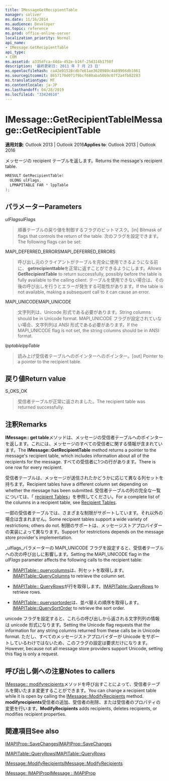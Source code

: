 ```yaml
---
title: IMessageGetRecipientTable
manager: soliver
ms.date: 11/16/2014
ms.audience: Developer
ms.topic: reference
ms.prod: office-online-server
localization_priority: Normal
api_name:
- IMessage.GetRecipientTable
api_type:
- COM
ms.assetid: a335dfca-44da-452e-b16f-25d314b1758f
description: '最終更新日: 2011 年 7 月 23 日'
ms.openlocfilehash: ca42e91528cdb7e61ae3620989c4a89966db1061
ms.sourcegitcommit: 8657170d071f9bcf680aba50b9c07f2a4fb82283
ms.translationtype: MT
ms.contentlocale: ja-JP
ms.lasthandoff: 04/28/2019
ms.locfileid: "33424610"
---
```

# <a name="imessagegetrecipienttable"></a><span data-ttu-id="93cf7-103">IMessage::GetRecipientTable</span><span class="sxs-lookup"><span data-stu-id="93cf7-103">IMessage::GetRecipientTable</span></span>

  
  
<span data-ttu-id="93cf7-104">**適用対象**: Outlook 2013 | Outlook 2016</span><span class="sxs-lookup"><span data-stu-id="93cf7-104">**Applies to**: Outlook 2013 | Outlook 2016</span></span> 
  
<span data-ttu-id="93cf7-105">メッセージの recipient テーブルを返します。</span><span class="sxs-lookup"><span data-stu-id="93cf7-105">Returns the message's recipient table.</span></span>
  
```cpp
HRESULT GetRecipientTable(
  ULONG ulFlags,
  LPMAPITABLE FAR * lppTable
);
```

## <a name="parameters"></a><span data-ttu-id="93cf7-106">パラメーター</span><span class="sxs-lookup"><span data-stu-id="93cf7-106">Parameters</span></span>

 <span data-ttu-id="93cf7-107">_ulFlags_</span><span class="sxs-lookup"><span data-stu-id="93cf7-107">_ulFlags_</span></span>
  
> <span data-ttu-id="93cf7-108">順番テーブルの戻り値を制御するフラグのビットマスク。</span><span class="sxs-lookup"><span data-stu-id="93cf7-108">[in] Bitmask of flags that controls the return of the table.</span></span> <span data-ttu-id="93cf7-109">次のフラグを設定できます。</span><span class="sxs-lookup"><span data-stu-id="93cf7-109">The following flags can be set:</span></span>
    
<span data-ttu-id="93cf7-110">MAPI_DEFERRED_ERRORS</span><span class="sxs-lookup"><span data-stu-id="93cf7-110">MAPI_DEFERRED_ERRORS</span></span> 
  
> <span data-ttu-id="93cf7-111">呼び出し元のクライアントがテーブルを完全に使用できるようになる前に、 **getrecipienttable**を正常に返すことができるようにします。</span><span class="sxs-lookup"><span data-stu-id="93cf7-111">Allows **GetRecipientTable** to return successfully, possibly before the table is fully available to the calling client.</span></span> <span data-ttu-id="93cf7-112">テーブルを使用できない場合は、その後の呼び出しを行うとエラーが発生する可能性があります。</span><span class="sxs-lookup"><span data-stu-id="93cf7-112">If the table is not available, making a subsequent call to it can cause an error.</span></span> 
    
<span data-ttu-id="93cf7-113">MAPI_UNICODE</span><span class="sxs-lookup"><span data-stu-id="93cf7-113">MAPI_UNICODE</span></span> 
  
> <span data-ttu-id="93cf7-114">文字列列は、Unicode 形式である必要があります。</span><span class="sxs-lookup"><span data-stu-id="93cf7-114">String columns should be in Unicode format.</span></span> <span data-ttu-id="93cf7-115">MAPI_UNICODE フラグが設定されていない場合、文字列列は ANSI 形式である必要があります。</span><span class="sxs-lookup"><span data-stu-id="93cf7-115">If the MAPI_UNICODE flag is not set, the string columns should be in ANSI format.</span></span>
    
 <span data-ttu-id="93cf7-116">_lpptable_</span><span class="sxs-lookup"><span data-stu-id="93cf7-116">_lppTable_</span></span>
  
> <span data-ttu-id="93cf7-117">読み上げ受信者テーブルへのポインターへのポインター。</span><span class="sxs-lookup"><span data-stu-id="93cf7-117">[out] Pointer to a pointer to the recipient table.</span></span>
    
## <a name="return-value"></a><span data-ttu-id="93cf7-118">戻り値</span><span class="sxs-lookup"><span data-stu-id="93cf7-118">Return value</span></span>

<span data-ttu-id="93cf7-119">S_OK</span><span class="sxs-lookup"><span data-stu-id="93cf7-119">S_OK</span></span> 
  
> <span data-ttu-id="93cf7-120">受信者テーブルが正常に返されました。</span><span class="sxs-lookup"><span data-stu-id="93cf7-120">The recipient table was returned successfully.</span></span>
    
## <a name="remarks"></a><span data-ttu-id="93cf7-121">注釈</span><span class="sxs-lookup"><span data-stu-id="93cf7-121">Remarks</span></span>

<span data-ttu-id="93cf7-122">**IMessage:: get table**メソッドは、メッセージの受信者テーブルへのポインターを返します。これには、メッセージのすべての受信者に関する情報が含まれています。</span><span class="sxs-lookup"><span data-stu-id="93cf7-122">The **IMessage::GetRecipientTable** method returns a pointer to the message's recipient table, which includes information about all of the recipients for the message.</span></span> <span data-ttu-id="93cf7-123">すべての受信者に1つの行があります。</span><span class="sxs-lookup"><span data-stu-id="93cf7-123">There is one row for every recipient.</span></span> 
  
<span data-ttu-id="93cf7-124">受信者テーブルは、メッセージが送信されたかどうかに応じて異なる列セットを持ちます。</span><span class="sxs-lookup"><span data-stu-id="93cf7-124">Recipient tables have a different column set depending on whether the message has been submitted.</span></span> <span data-ttu-id="93cf7-125">受信者テーブルの列の完全な一覧については、「 [recipient Tables](recipient-tables.md)」を参照してください。</span><span class="sxs-lookup"><span data-stu-id="93cf7-125">For a complete list of the columns in a recipient table, see [Recipient Tables](recipient-tables.md).</span></span>
  
<span data-ttu-id="93cf7-126">一部の受信者テーブルでは、さまざまな制限がサポートしています。それ以外の場合は含まれません。</span><span class="sxs-lookup"><span data-stu-id="93cf7-126">Some recipient tables support a wide variety of restrictions; others do not.</span></span> <span data-ttu-id="93cf7-127">制限のサポートは、メッセージストアプロバイダーの実装によって異なります。</span><span class="sxs-lookup"><span data-stu-id="93cf7-127">Support for restrictions depends on the message store provider's implementation.</span></span> 
  
<span data-ttu-id="93cf7-128">_ulflags_パラメーターの MAPI_UNICODE フラグを設定すると、受信者テーブルへの次の呼び出しに影響します。</span><span class="sxs-lookup"><span data-stu-id="93cf7-128">Setting the MAPI_UNICODE flag in the  _ulFlags_ parameter affects the following calls to the recipient table:</span></span> 
  
- <span data-ttu-id="93cf7-129">[IMAPITable:: querycolumns](imapitable-querycolumns.md)は、列セットを取得します。</span><span class="sxs-lookup"><span data-stu-id="93cf7-129">[IMAPITable::QueryColumns](imapitable-querycolumns.md) to retrieve the column set.</span></span> 
    
- <span data-ttu-id="93cf7-130">[IMAPITable:: QueryRows](imapitable-queryrows.md)が行を取得します。</span><span class="sxs-lookup"><span data-stu-id="93cf7-130">[IMAPITable::QueryRows](imapitable-queryrows.md) to retrieve rows.</span></span> 
    
- <span data-ttu-id="93cf7-131">[IMAPITable:: querysortorder](imapitable-querysortorder.md)は、並べ替えの順序を取得します。</span><span class="sxs-lookup"><span data-stu-id="93cf7-131">[IMAPITable::QuerySortOrder](imapitable-querysortorder.md) to retrieve the sort order.</span></span> 
    
<span data-ttu-id="93cf7-132">unicode フラグを設定すると、これらの呼び出しから返される文字列列の情報は unicode 形式になります。</span><span class="sxs-lookup"><span data-stu-id="93cf7-132">Setting the Unicode flag requests that the information for any string columns returned from these calls be in Unicode format.</span></span> <span data-ttu-id="93cf7-133">ただし、すべてのメッセージストアプロバイダーが Unicode をサポートしているわけではないため、このフラグの設定は要求だけになります。</span><span class="sxs-lookup"><span data-stu-id="93cf7-133">However, because not all message store providers support Unicode, setting this flag is only a request.</span></span>
  
## <a name="notes-to-callers"></a><span data-ttu-id="93cf7-134">呼び出し側への注意</span><span class="sxs-lookup"><span data-stu-id="93cf7-134">Notes to callers</span></span>

<span data-ttu-id="93cf7-135">[IMessage:: modifyrecipients](imessage-modifyrecipients.md)メソッドを呼び出すことによって、受信者テーブルを開いたまま変更することができます。</span><span class="sxs-lookup"><span data-stu-id="93cf7-135">You can change a recipient table while it is open by calling the [IMessage::ModifyRecipients](imessage-modifyrecipients.md) method.</span></span> <span data-ttu-id="93cf7-136">**modifyrecipients**受信者の追加、受信者の削除、または受信者のプロパティの変更を行います。</span><span class="sxs-lookup"><span data-stu-id="93cf7-136">**ModifyRecipients** adds recipients, deletes recipients, or modifies recipient properties.</span></span> 
  
## <a name="see-also"></a><span data-ttu-id="93cf7-137">関連項目</span><span class="sxs-lookup"><span data-stu-id="93cf7-137">See also</span></span>



[<span data-ttu-id="93cf7-138">IMAPIProp::SaveChanges</span><span class="sxs-lookup"><span data-stu-id="93cf7-138">IMAPIProp::SaveChanges</span></span>](imapiprop-savechanges.md)
  
[<span data-ttu-id="93cf7-139">IMAPITable::QueryRows</span><span class="sxs-lookup"><span data-stu-id="93cf7-139">IMAPITable::QueryRows</span></span>](imapitable-queryrows.md)
  
[<span data-ttu-id="93cf7-140">IMessage::ModifyRecipients</span><span class="sxs-lookup"><span data-stu-id="93cf7-140">IMessage::ModifyRecipients</span></span>](imessage-modifyrecipients.md)
  
[<span data-ttu-id="93cf7-141">IMessage: IMAPIProp</span><span class="sxs-lookup"><span data-stu-id="93cf7-141">IMessage : IMAPIProp</span></span>](imessageimapiprop.md)

